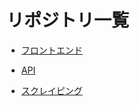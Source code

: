 # リポジトリ一覧

- [フロントエンド](https://github.com/antenna-three/fgo-farming-solver)

- [API](https://github.com/antenna-three/fgo-farming-solver-api)

- [スクレイピング](https://github.com/antenna-three/fgodrop)
